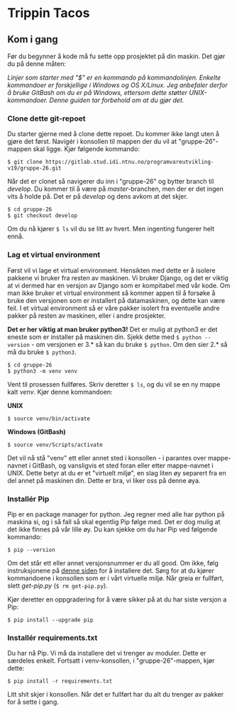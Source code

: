 # Trippin Tacos

## Kom i gang

Før du begynner å kode må fu sette opp prosjektet på din maskin. Det gjør du på denne måten:

_Linjer som starter med "$" er en kommando på kommandolinjen._
_Enkelte kommandoer er forskjellige i Windows og OS X/Linux. Jeg anbefaler derfor å bruke GitBash om du er på Windows, ettersom dette støtter UNIX-kommandoer. Denne guiden tar forbehold om at du gjør det._

### Clone dette git-repoet

Du starter gjerne med å clone dette repoet. Du kommer ikke langt uten å gjøre det først. Navigér i konsollen til mappen der du vil at "gruppe-26"-mappen skal ligge. Kjør følgende kommando:

```
$ git clone https://gitlab.stud.idi.ntnu.no/programvareutvikling-v19/gruppe-26.git
```

Når det er clonet så navigerer du inn i "gruppe-26" og bytter branch til _develop_. Du kommer til å være på _master_-branchen, men der er det ingen vits å holde på. Det er på _develop_ og dens avkom at det skjer.

```
$ cd gruppe-26
$ git checkout develop
```

Om du nå kjører `$ ls` vil du se litt av hvert. Men ingenting fungerer helt ennå.

### Lag et virtual environment

Først vil vi lage et virtual environment. Hensikten med dette er å isolere pakkene vi bruker fra resten av maskinen. Vi bruker Django, og det er viktig at vi dermed har en versjon av Django som er kompitabel med vår kode. Om man ikke bruker et virtual environment så kommer appen til å forsøke å bruke den versjonen som er installert på datamaskinen, og dette kan være feil. I et virtual environment så er våre pakker isolert fra eventuelle andre pakker på resten av maskinen, eller i andre prosjekter.

__Det er her viktig at man bruker python3!__ Det er mulig at python3 er det eneste som er installer på maskinen din. Sjekk dette med `$ python --version` - om versjonen er 3.\* så kan du bruke `$ python`. Om den sier 2.\* så må du bruke `$ python3`.

```
$ cd gruppe-26
$ python3 -m venv venv
```

Vent til prosessen fullføres. Skriv deretter `$ ls`, og du vil se en ny mappe kalt _venv_. Kjør denne kommandoen:

__UNIX__
```
$ source venv/bin/activate
```

__Windows (GitBash)__
```
$ source venv/Scripts/activate
```

Det vil nå stå "venv" ett eller annet sted i konsollen - i parantes over mappe-navnet i GitBash, og vansligvis et sted foran eller etter mappe-navnet i UNIX. Dette betyr at du er et "virtuelt miljø", en slag liten øy separert fra en del annet på maskinen din. Dette er bra, vi liker oss på denne øya.

### Installér Pip

Pip er en package manager for python. Jeg regner med alle har python på maskina si, og i så fall så skal egentlig Pip følge med. Det er dog mulig at det ikke finnes på vår lille øy. Du kan sjekke om du har Pip ved følgende kommando:

```
$ pip --version
```

Om det står ett eller annet versjonsnummer er du all good. Om ikke, følg instruksjonene på [denne siden](https://pip.pypa.io/en/stable/installing/) for å installere det. Sørg for at du kjører kommandoene i konsollen som er i vårt virtuelle miljø. Når greia er fullført, slett _get-pip.py_ (`$ rm get-pip.py`).

Kjør deretter en oppgradering for å være sikker på at du har siste versjon a Pip:

```
$ pip install --upgrade pip
```

### Installér requirements.txt

Du har nå Pip. Vi må da installere det vi trenger av moduler. Dette er særdeles enkelt. Fortsatt i venv-konsollen, i "gruppe-26"-mappen, kjør dette:

```
$ pip install -r requirements.txt
```

Litt shit skjer i konsollen. Når det er fullført har du alt du trenger av pakker for å sette i gang.

